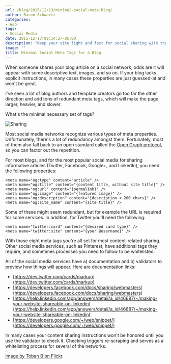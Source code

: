 ```yaml
---
url: /blog/2015/12/13/minimal-social-meta-blog/
author: Baron Schwartz
categories:
- Web
tags:
- Social Media
date: 2015-12-13T09:14:27-05:00
description: "Keep your site light and fast for social sharing with these minimal meta properties."
image: ""
title: Minimal Social Meta Tags for a Blog
---
```


When someone shares your blog article on a social network, odds are it will
appear with some descriptive text, images, and so on. If your blog lacks
explicit instructions, in many cases these properties are just guessed-at and
won't be great.

I've seen a lot of blog authors and template creators go too far the other
direction and add tons of redundant meta tags, which will make the page larger,
heavier, and slower.

What's the minimal necessary set of tags?

![Sharing](/media/2015/12/sharing.jpg)

<!--more-->

Most social media networks recognize various types of meta properties.
Unfortunately, there's a lot of redundancy amongst them. Fortunately, most of
them also fall back to an open standard called the [Open Graph
protocol](http://ogp.me/), so you can factor out the repetition.

For most blogs, and for the most popular social media for sharing informative
articles (Twitter, Facebook, Google+, and LinkedIn), you need the following
properties:

    <meta name="og:type" content="article" />
    <meta name="og:title" content="{content title, without site title}" />
    <meta name="og:url" content="{permalink}" />
    <meta name="og:image" content="{featured image}" />
    <meta name="og:description" content="{description < 200 chars}" />
    <meta name="og:site_name" content="{site title}" />

Some of these might seem redundant, but for example the URL is required for some
services. In addition, for Twitter you'll need the following:

    <meta name="twitter:card" content="{desired card type}" />
    <meta name="twitter:site" content="{your @username}" />

With those eight meta tags you're all set for most content-related sharing.
Other social media services, such as Pinterest, have additional tags they
require, and sometimes processes you need to follow to be whitelisted.

All of the social media services have a) documentation and b) validators to
preview how things will appear. Here are documentation links:

* [https://dev.twitter.com/cards/markup](https://dev.twitter.com/cards/markup)
* [https://developers.facebook.com/docs/sharing/webmasters](https://developers.facebook.com/docs/sharing/webmasters)
* [https://help.linkedin.com/app/answers/detail/a_id/46687/~/making-your-website-shareable-on-linkedin](https://help.linkedin.com/app/answers/detail/a_id/46687/~/making-your-website-shareable-on-linkedin)
* [https://developers.google.com/+/web/snippet/](https://developers.google.com/+/web/snippet/)

In many cases your content sharing instructions won't be honored until you use
the validator to check it. Checking triggers re-scraping and serves as a
whitelisting process for several of the networks.

[Image by Toban B on
Flickr](https://www.flickr.com/photos/tobanblack/3773116901/).
